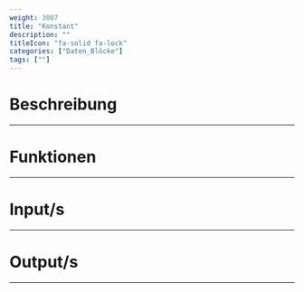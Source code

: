 ```yaml
---
weight: 3007
title: "Konstant"
description: ""
titleIcon: "fa-solid fa-lock"
categories: ["Daten_Blöcke"]
tags: [""]
---
```



# Beschreibung
---

# Funktionen
---

# Input/s
---

# Output/s
---
